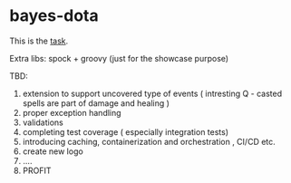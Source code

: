 bayes-dota
==========

This is the [task](TASK.md).

Extra libs: spock + groovy (just for the showcase purpose)

TBD:
1) extension to support uncovered type of events ( intresting Q - casted spells are part of damage and healing )
2) proper exception handling
3) validations
4) completing test coverage ( especially integration tests)
5) introducing caching, containerization and orchestration , CI/CD etc. 
6) create new logo
7) ....
8) PROFIT